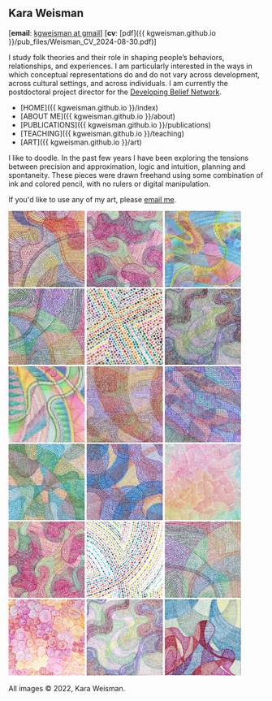 ## Kara Weisman

[**email**: [kgweisman at gmail](mailto:kgweisman@gmail.com)] [**cv**: [pdf]({{ kgweisman.github.io }}/pub_files/Weisman_CV_2024-08-30.pdf)]

I study folk theories and their role in shaping people’s behaviors, relationships, and experiences. I am particularly interested in the ways in which conceptual representations do and do not vary across development, across cultural settings, and across individuals. I am currently the postdoctoral project director for the [Developing Belief Network](https://www.developingbelief.com/).

* [HOME]({{ kgweisman.github.io }}/index)
* [ABOUT ME]({{ kgweisman.github.io }}/about)
* [PUBLICATIONS]({{ kgweisman.github.io }}/publications)
* [TEACHING]({{ kgweisman.github.io }}/teaching)
* [ART]({{ kgweisman.github.io }}/art)

I like to doodle. In the past few years I have been exploring the tensions between precision and approximation, logic and intuition, planning and spontaneity. These pieces were drawn freehand using some combination of ink and colored pencil, with no rulers or digital manipulation. 

If you'd like to use any of my art, please [email me](mailto:kgweisman@gmail.com).

<a href="https://kgweisman.github.io/images/IMG_0317.jpeg" title="doodle"><img src="images/IMG_0317sm.jpeg" width="150" height="150"></a>
<a href="https://kgweisman.github.io/images/IMG_0318.jpeg" title="doodle"><img src="images/IMG_0318sm.jpeg" width="150" height="150"></a>
<a href="https://kgweisman.github.io/images/IMG_7483.jpeg" title="doodle"><img src="images/IMG_7483sm.jpeg" width="150" height="150"></a>
<a href="https://kgweisman.github.io/images/IMG_0319.jpeg" title="doodle"><img src="images/IMG_0319sm.jpeg" width="150" height="150"></a>
<a href="https://kgweisman.github.io/images/IMG_0287.jpeg" title="doodle"><img src="images/IMG_0287sm.jpeg" width="150" height="150"></a>
<a href="https://kgweisman.github.io/images/IMG_0320.jpeg" title="doodle"><img src="images/IMG_0320sm.jpeg" width="150" height="150"></a>
<a href="https://kgweisman.github.io/images/IMG_7485.jpeg" title="doodle"><img src="images/IMG_7485sm.jpeg" width="150" height="150"></a>
<a href="https://kgweisman.github.io/images/IMG_0322.jpeg" title="doodle"><img src="images/IMG_0322sm.jpeg" width="150" height="150"></a>
<a href="https://kgweisman.github.io/images/IMG_0323.jpeg" title="doodle"><img src="images/IMG_0323sm.jpeg" width="150" height="150"></a>
<a href="https://kgweisman.github.io/images/IMG_0324.jpeg" title="doodle"><img src="images/IMG_0324sm.jpeg" width="150" height="150"></a>
<a href="https://kgweisman.github.io/images/IMG_0325.jpeg" title="doodle"><img src="images/IMG_0325sm.jpeg" width="150" height="150"></a>
<a href="https://kgweisman.github.io/images/IMG_1030.jpeg" title="doodle"><img src="images/IMG_1030sm.jpeg" width="150" height="150"></a>
<a href="https://kgweisman.github.io/images/IMG_0314.jpeg" title="doodle"><img src="images/IMG_0314sm.jpeg" width="150" height="150"></a>
<a href="https://kgweisman.github.io/images/IMG_0288.jpeg" title="doodle"><img src="images/IMG_0288sm.jpeg" width="150" height="150"></a>
<a href="https://kgweisman.github.io/images/IMG_0315.jpeg" title="doodle"><img src="images/IMG_0315sm.jpeg" width="150" height="150"></a>
<a href="https://kgweisman.github.io/images/IMG_0911.jpeg" title="doodle"><img src="images/IMG_0911sm.jpeg" width="150" height="150"></a>
<a href="https://kgweisman.github.io/images/IMG_0316.jpeg" title="doodle"><img src="images/IMG_0316sm.jpeg" width="150" height="150"></a>
<a href="https://kgweisman.github.io/images/IMG_0282.jpeg" title="doodle"><img src="images/IMG_0282sm.jpeg" width="150" height="150"></a>

All images © 2022, Kara Weisman.
